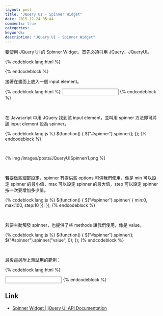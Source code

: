 ```yaml
---
layout: post
title: "JQuery UI - Spinner Widget"
date: 2015-12-24 05:44
comments: true
categories: 
keywords: 
description: "JQuery UI - Spinner Widget"
---
```


要使用 JQuery UI 的 Spinner Widget，首先必須引用 JQuery、JQueryUI。  

<!-- More -->

{% codeblock lang:html %}
<link rel="stylesheet" href="http://apps.bdimg.com/libs/jqueryui/1.10.4/css/jquery-ui.min.css">
<script src="http://apps.bdimg.com/libs/jquery/1.10.2/jquery.min.js"></script>
<script src="http://apps.bdimg.com/libs/jqueryui/1.10.4/jquery-ui.min.js"></script>
<link rel="stylesheet" href="jqueryui/style.css">
{% endcodeblock %}

<br/>


接著在畫面上放入一個 input element。  

{% codeblock lang:html %}
<input id="spinner">
{% endcodeblock %}

<br/>


在 Javascript 中用 JQuery 找到該 input element，並叫用 spinner 方法即可將該 input element 設為 spinner。  

{% codeblock lang:js %}
$(function() {
  $("#spinner").spinner();
});
{% endcodeblock %}

<br/>


{% img /images/posts/JQueryUISpinner/1.png %}

<br/>


若要做些細部設定，spinner 有提供些 options 可供我們使用，像是 min 可以設定  spinner 的最小值，max 可以設定 spinner 的最大值，step 可以設定 spinner 按一次要增加多少值。  

{% codeblock lang:js %}
$(function() {
  $("#spinner").spinner(
  {
      min:0,
      max:100,
      step:10
  });
});
{% endcodeblock %}

<br/>


若要主動觸發 spinner，也提供了些 methods 讓我們使用，像是 value。  

{% codeblock lang:js %}
$(function() {
  $("#spinner").spinner();
  $("#spinner").spinner("value", 0);
});
{% endcodeblock %}

<br/>


最後這邊附上測試用的範例：   

{% codeblock lang:html %}
<!doctype html>
<html lang="en">
<head>
  <link rel="stylesheet" href="http://apps.bdimg.com/libs/jqueryui/1.10.4/css/jquery-ui.min.css">
  <script src="http://apps.bdimg.com/libs/jquery/1.10.2/jquery.min.js"></script>
  <script src="http://apps.bdimg.com/libs/jqueryui/1.10.4/jquery-ui.min.js"></script>
  <link rel="stylesheet" href="jqueryui/style.css">
  <script>
  $(function() {
    $("#spinner").spinner(
    {
    	min:0,
        max:100,
        step:10
    });
    $("#spinner").spinner("value", 0);
  });
  </script>
</head>
<body>

<input id="spinner">

</body>
</html>     
{% endcodeblock %}


Link
----
* [Spinner Widget | jQuery UI API Documentation](http://api.jqueryui.com/spinner/#event-change)
